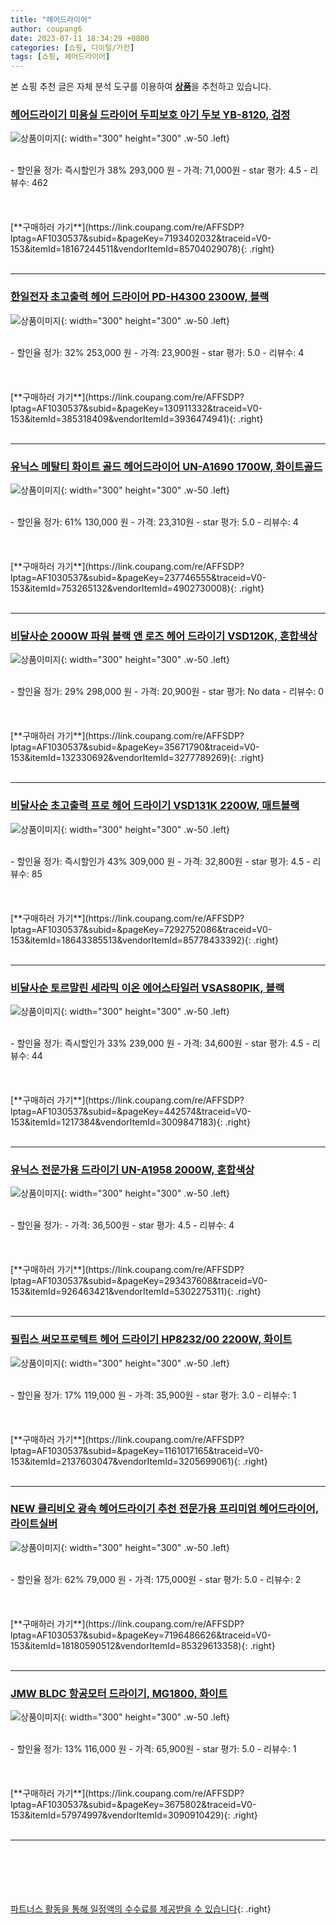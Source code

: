 ```yaml
---
title: "헤어드라이어"
author: coupang6
date: 2023-07-11 18:34:29 +0800
categories: [쇼핑, 디이털/가전]
tags: [쇼핑, 헤어드라이어]
---
```


본 쇼핑 추천 글은 자체 분석 도구를 이용하여 [**상품**](https://link.coupang.com/a/bao1ui)을 추천하고 있습니다.

### [헤어드라이기 미용실 드라이어 두피보호 아기 두보 YB-8120, 검정](https://link.coupang.com/re/AFFSDP?lptag=AF1030537&subid=&pageKey=7193402032&traceid=V0-153&itemId=18167244511&vendorItemId=85704029078)

![상품이미지](https://thumbnail9.coupangcdn.com/thumbnails/remote/230x230ex/image/vendor_inventory/ed79/d162bc709100b023ea59f5d7e47d54eabda7d0eeeb85eb4d5edd346cc168.png){: width="300" height="300" .w-50 .left}


<br>
- 할인율 정가: 즉시할인가 38%  293,000   원
- 가격: 71,000원
- star 평가: 4.5
- 리뷰수: 462
<br>
<br>
<br>
<br>
[**구매하러 가기**](https://link.coupang.com/re/AFFSDP?lptag=AF1030537&subid=&pageKey=7193402032&traceid=V0-153&itemId=18167244511&vendorItemId=85704029078){: .right}
<br>
<br>

---

### [한일전자 초고출력 헤어 드라이어 PD-H4300 2300W, 블랙](https://link.coupang.com/re/AFFSDP?lptag=AF1030537&subid=&pageKey=130911332&traceid=V0-153&itemId=385318409&vendorItemId=3936474941)

![상품이미지](https://thumbnail9.coupangcdn.com/thumbnails/remote/230x230ex/image/retail/images/4281664777321332-2d3ed1cc-6b04-4951-939b-90f24582d2b0.jpg){: width="300" height="300" .w-50 .left}


<br>
- 할인율 정가: 32%  253,000   원
- 가격: 23,900원
- star 평가: 5.0
- 리뷰수: 4
<br>
<br>
<br>
<br>
[**구매하러 가기**](https://link.coupang.com/re/AFFSDP?lptag=AF1030537&subid=&pageKey=130911332&traceid=V0-153&itemId=385318409&vendorItemId=3936474941){: .right}
<br>
<br>

---

### [유닉스 메탈티 화이트 골드 헤어드라이어 UN-A1690 1700W, 화이트골드](https://link.coupang.com/re/AFFSDP?lptag=AF1030537&subid=&pageKey=237746555&traceid=V0-153&itemId=753265132&vendorItemId=4902730008)

![상품이미지](https://thumbnail9.coupangcdn.com/thumbnails/remote/230x230ex/image/retail/images/8835214994474320-ffd6d226-3291-433f-b6a5-ad037d93edb1.jpg){: width="300" height="300" .w-50 .left}


<br>
- 할인율 정가: 61%  130,000   원
- 가격: 23,310원
- star 평가: 5.0
- 리뷰수: 4
<br>
<br>
<br>
<br>
[**구매하러 가기**](https://link.coupang.com/re/AFFSDP?lptag=AF1030537&subid=&pageKey=237746555&traceid=V0-153&itemId=753265132&vendorItemId=4902730008){: .right}
<br>
<br>

---

### [비달사순 2000W 파워 블랙 앤 로즈 헤어 드라이기 VSD120K, 혼합색상](https://link.coupang.com/re/AFFSDP?lptag=AF1030537&subid=&pageKey=35671790&traceid=V0-153&itemId=132330692&vendorItemId=3277789269)

![상품이미지](https://thumbnail6.coupangcdn.com/thumbnails/remote/230x230ex/image/retail/images/9001769188133563-0b86f4e5-7ac1-4e67-b616-67a0870de909.jpg){: width="300" height="300" .w-50 .left}


<br>
- 할인율 정가: 29%  298,000   원
- 가격: 20,900원
- star 평가: No data
- 리뷰수: 0
<br>
<br>
<br>
<br>
[**구매하러 가기**](https://link.coupang.com/re/AFFSDP?lptag=AF1030537&subid=&pageKey=35671790&traceid=V0-153&itemId=132330692&vendorItemId=3277789269){: .right}
<br>
<br>

---

### [비달사순 초고출력 프로 헤어 드라이기 VSD131K 2200W, 매트블랙](https://link.coupang.com/re/AFFSDP?lptag=AF1030537&subid=&pageKey=7292752086&traceid=V0-153&itemId=18643385513&vendorItemId=85778433392)

![상품이미지](https://thumbnail6.coupangcdn.com/thumbnails/remote/230x230ex/image/retail/images/2023/04/25/15/9/9a5a0b51-a869-4411-ade8-fa6ef9dbcfbf.jpg){: width="300" height="300" .w-50 .left}


<br>
- 할인율 정가: 즉시할인가 43%  309,000   원
- 가격: 32,800원
- star 평가: 4.5
- 리뷰수: 85
<br>
<br>
<br>
<br>
[**구매하러 가기**](https://link.coupang.com/re/AFFSDP?lptag=AF1030537&subid=&pageKey=7292752086&traceid=V0-153&itemId=18643385513&vendorItemId=85778433392){: .right}
<br>
<br>

---

### [비달사순 토르말린 세라믹 이온 에어스타일러 VSAS80PIK, 블랙](https://link.coupang.com/re/AFFSDP?lptag=AF1030537&subid=&pageKey=442574&traceid=V0-153&itemId=1217384&vendorItemId=3009847183)

![상품이미지](https://thumbnail6.coupangcdn.com/thumbnails/remote/230x230ex/image/retail/images/484203560086408-ffd117ff-a89c-498b-bf6c-03bdc9132350.jpg){: width="300" height="300" .w-50 .left}


<br>
- 할인율 정가: 즉시할인가 33%  239,000   원
- 가격: 34,600원
- star 평가: 4.5
- 리뷰수: 44
<br>
<br>
<br>
<br>
[**구매하러 가기**](https://link.coupang.com/re/AFFSDP?lptag=AF1030537&subid=&pageKey=442574&traceid=V0-153&itemId=1217384&vendorItemId=3009847183){: .right}
<br>
<br>

---

### [유닉스 전문가용 드라이기 UN-A1958 2000W, 혼합색상](https://link.coupang.com/re/AFFSDP?lptag=AF1030537&subid=&pageKey=293437608&traceid=V0-153&itemId=926463421&vendorItemId=5302275311)

![상품이미지](https://thumbnail6.coupangcdn.com/thumbnails/remote/230x230ex/image/retail/images/8846017794185854-41424480-607d-49c1-8ea5-84532028633d.jpg){: width="300" height="300" .w-50 .left}


<br>
- 할인율 정가: 
- 가격: 36,500원
- star 평가: 4.5
- 리뷰수: 4
<br>
<br>
<br>
<br>
[**구매하러 가기**](https://link.coupang.com/re/AFFSDP?lptag=AF1030537&subid=&pageKey=293437608&traceid=V0-153&itemId=926463421&vendorItemId=5302275311){: .right}
<br>
<br>

---

### [필립스 써모프로텍트 헤어 드라이기 HP8232/00 2200W, 화이트](https://link.coupang.com/re/AFFSDP?lptag=AF1030537&subid=&pageKey=1161017165&traceid=V0-153&itemId=2137603047&vendorItemId=3205699061)

![상품이미지](https://thumbnail10.coupangcdn.com/thumbnails/remote/230x230ex/image/retail/images/7964892444073323-fa69b089-ae0d-4eca-bb7d-dade423e03bd.png){: width="300" height="300" .w-50 .left}


<br>
- 할인율 정가: 17%  119,000   원
- 가격: 35,900원
- star 평가: 3.0
- 리뷰수: 1
<br>
<br>
<br>
<br>
[**구매하러 가기**](https://link.coupang.com/re/AFFSDP?lptag=AF1030537&subid=&pageKey=1161017165&traceid=V0-153&itemId=2137603047&vendorItemId=3205699061){: .right}
<br>
<br>

---

### [NEW 클리비오 광속 헤어드라이기 추천 전문가용 프리미엄 헤어드라이어, 라이트실버](https://link.coupang.com/re/AFFSDP?lptag=AF1030537&subid=&pageKey=7196486626&traceid=V0-153&itemId=18180590512&vendorItemId=85329613358)

![상품이미지](https://thumbnail8.coupangcdn.com/thumbnails/remote/230x230ex/image/vendor_inventory/4f0c/32c83d49e6ca909f796413f366995c88e73b07cc9274d9be066d2a457ae1.jpg){: width="300" height="300" .w-50 .left}


<br>
- 할인율 정가: 62%  79,000   원
- 가격: 175,000원
- star 평가: 5.0
- 리뷰수: 2
<br>
<br>
<br>
<br>
[**구매하러 가기**](https://link.coupang.com/re/AFFSDP?lptag=AF1030537&subid=&pageKey=7196486626&traceid=V0-153&itemId=18180590512&vendorItemId=85329613358){: .right}
<br>
<br>

---

### [JMW BLDC 항공모터 드라이기, MG1800, 화이트](https://link.coupang.com/re/AFFSDP?lptag=AF1030537&subid=&pageKey=3675802&traceid=V0-153&itemId=57974997&vendorItemId=3090910429)

![상품이미지](https://thumbnail6.coupangcdn.com/thumbnails/remote/230x230ex/image/retail/images/8405679378740718-e121b2b2-ca66-4fef-b9dd-d0554b6ae56b.jpg){: width="300" height="300" .w-50 .left}


<br>
- 할인율 정가: 13%  116,000   원
- 가격: 65,900원
- star 평가: 5.0
- 리뷰수: 1
<br>
<br>
<br>
<br>
[**구매하러 가기**](https://link.coupang.com/re/AFFSDP?lptag=AF1030537&subid=&pageKey=3675802&traceid=V0-153&itemId=57974997&vendorItemId=3090910429){: .right}
<br>
<br>

---
<br><br><br><br><br> [파트너스 활동을 통해 일정액의 수수료를 제공받을 수 있습니다](https://link.coupang.com/a/bao1ui){: .right}